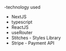 -technology used 
- NextJS
- typescript
- ReactJS 
- useRouter
- Stitches - Styles Library
- Stripe - Payment API 
